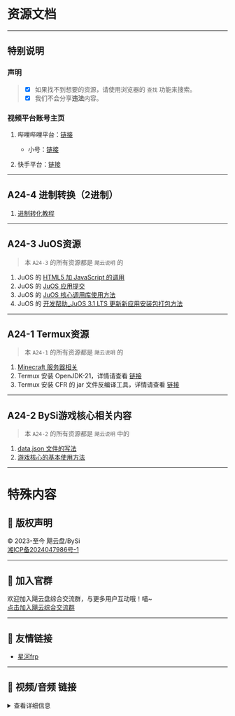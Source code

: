 # 资源文档

---

## 特别说明

### 声明

> - [x] 如果找不到想要的资源，请使用浏览器的 `查找` 功能来搜索。
> - [x] 我们不会分享**违法**内容。

### 视频平台账号主页

1. 哔哩哔哩平台：[链接](https://b23.tv/FLwf3eH)
   - 小号：[链接](https://b23.tv/Klkwm6s)

2. 快手平台：[链接](https://v.kuaishou.com/YNt2WJ)

---

## A24-4 进制转换（2进制）
1. [进制转化教程](./2jz.md)

---

## A24-3 JuOS资源

> 本 `A24-3` 的所有资源都是 `飓云说明` 的

1. JuOS 的 [HTML5 加 JavaScript 的调用](https://www.hucl.link/help/?file=md%2FJuOS%E7%AC%AC%E4%B8%89%E6%96%B9%E5%BC%80%E5%8F%91%E5%B8%AE%E5%8A%A9%2FHTML5%E5%8A%A0JavaScript%E7%9A%84%E8%B0%83%E7%94%A8.md)
2. JuOS 的 [JuOS 应用提交](https://www.hucl.link/help/?file=md%2FJuOS%E7%AC%AC%E4%B8%89%E6%96%B9%E5%BC%80%E5%8F%91%E5%B8%AE%E5%8A%A9%2FJuOS%E5%BA%94%E7%94%A8%E6%8F%90%E4%BA%A4.md)
3. JuOS 的 [JuOS 核心调用库使用方法](https://www.hucl.link/help/?file=md%2FJuOS%E7%AC%AC%E4%B8%89%E6%96%B9%E5%BC%80%E5%8F%91%E5%B8%AE%E5%8A%A9%2FJuOS%E6%A0%B8%E5%BF%83%E8%B0%83%E7%94%A8%E5%BA%93%E4%BD%BF%E7%94%A8%E6%96%B9%E6%B3%95.md)
4. JuOS 的 [开发帮助_JuOS 3.1 LTS 更新新应用安装包打包方法](https://www.hucl.link/help/?file=md%2FJuOS%E7%AC%AC%E4%B8%89%E6%96%B9%E5%BC%80%E5%8F%91%E5%B8%AE%E5%8A%A9%2F%E5%BC%80%E5%8F%91%E5%B8%AE%E5%8A%A9_JuOS+3.1+LTS%E6%9B%B4%E6%96%B0%E6%96%B0%E5%BA%94%E7%94%A8%E5%AE%89%E8%A3%85%E5%8C%85%E6%89%93%E5%8C%85%E6%96%B9%E6%B3%95.md)

---

## A24-1 Termux资源

> 本 `A24-1` 的所有资源都是 `飓云说明` 的

1. [Minecraft 服务器相关](https://www.hucl.link/help/?file=md%2F%E5%AE%98%E7%BD%91%E5%85%B3%E4%BA%8Etermux%E7%9A%84%E4%B8%80%E9%94%AE%E5%91%BD%E4%BB%A4%2FMC%E6%9C%8D%E5%8A%A1%E5%99%A8%E7%9B%B8%E5%85%B3%E5%AE%89%E8%A3%85%E5%91%BD%E4%BB%A4.md)
2. Termux 安装 OpenJDK-21，详情请查看 [链接](https://www.hucl.link/help/?file=md%2F%E5%AE%98%E7%BD%91%E5%85%B3%E4%BA%8Etermux%E7%9A%84%E4%B8%80%E9%94%AE%E5%91%BD%E4%BB%A4%2FTermux%E5%AE%89%E8%A3%85OpenJdk-21%E8%AF%B4%E6%98%8E.md)
3. Termux 安装 CFR 的 jar 文件反编译工具，详情请查看 [链接](https://www.hucl.link/help/?file=md%2F%E5%AE%98%E7%BD%91%E5%85%B3%E4%BA%8Etermux%E7%9A%84%E4%B8%80%E9%94%AE%E5%91%BD%E4%BB%A4%2Fcfr%E5%8F%8D%E7%BC%96%E8%AF%91%E5%B7%A5%E5%85%B7%E5%AE%89%E8%A3%85.md)

---

## A24-2 BySi游戏核心相关内容

> 本 `A24-2` 的所有资源都是 `飓云说明` 中的

1. [data.json 文件的写法](https://www.hucl.link/help/?file=md%2FBySi%E6%B8%B8%E6%88%8F%E6%A0%B8%E5%BF%83%2Fdata.json%E6%96%87%E4%BB%B6%E7%9A%84%E5%86%99%E6%B3%95.md)
2. [游戏核心的基本使用方法](https://www.hucl.link/help/?file=md%2FBySi%E6%B8%B8%E6%88%8F%E6%A0%B8%E5%BF%83%2F%E6%B8%B8%E6%88%8F%E6%A0%B8%E5%BF%83%E7%9A%84%E5%9F%BA%E6%9C%AC%E4%BD%BF%E7%94%A8%E6%96%B9%E6%B3%95.md)

---

# 特殊内容

## 📜 版权声明

&copy; 2023-至今 飓云盘/BySi  
[湘ICP备2024047986号-1](https://beian.miit.gov.cn/)

---

## 📢 加入官群

欢迎加入飓云盘综合交流群，与更多用户互动哦！喵~  
[点击加入飓云综合交流群](https://qm.qq.com/cgi-bin/qm/qr?k=HiWfHBGfnn4W72181yvz0o4LleP6pyXU&jump_from=webapi&authKey=L+kTw8YbhSfCWE209EWS6MU6F+uLbystq6FDbW1hE5NwO1hg+BhCFTl9ckilZTNU)

---

## 🔗 友情链接

- [星河frp](http://xhfrp.xhuzim.top/)

---

## 🎥 视频/音频 链接

<details>

<summary>查看详细信息</summary>

- 点击下方按钮观看视频 **《可以点一下封面吗？》**：  
  [观看视频](https://api.hucl.link/bfq/?url=https://www.hucl.link/src/可以点一下封面吗？.mp4&title=可以点一下封面吗？)

- [【SING 女团】《唐宫少女》舞蹈版 MV（汉服版）](https://www.hucl.link/App/file.php?hash=3f7f22e847cb179d41e3717b22632b5b)

- 淋雨一直走 - 张韶涵  
  <iframe src="https://www.hucl.link/App/player.php?hash=a02f7d09cc7ea191b500834bb5686468" width="100%" height="70" scrolling="no" frameborder="0"></iframe>

</details>